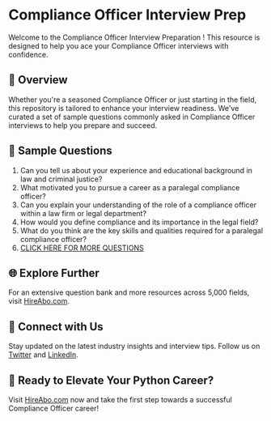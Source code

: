# Compliance Officer Interview Prep

Welcome to the Compliance Officer Interview Preparation ! This resource is designed to help you ace your Compliance Officer interviews with confidence.

## 🚀 Overview

Whether you're a seasoned Compliance Officer or just starting in the field, this repository is tailored to enhance your interview readiness. We've curated a set of sample questions commonly asked in Compliance Officer interviews to help you prepare and succeed.

## 📝 Sample Questions

1. Can you tell us about your experience and educational background in law and criminal justice?
2. What motivated you to pursue a career as a paralegal compliance officer?
3. Can you explain your understanding of the role of a compliance officer within a law firm or legal department?
4. How would you define compliance and its importance in the legal field?
5. What do you think are the key skills and qualities required for a paralegal compliance officer?
6. [CLICK HERE FOR MORE QUESTIONS](https://hireabo.com/job/9_2_19/Compliance%20Officer)

## 🌐 Explore Further

For an extensive question bank and more resources across 5,000 fields, visit [HireAbo.com](https://www.hireabo.com).

## 📱 Connect with Us

Stay updated on the latest industry insights and interview tips. Follow us on [Twitter](https://twitter.com/hireabo) and [LinkedIn](https://www.linkedin.com/in/hire-abo-3609972a8/).

## 🚀 Ready to Elevate Your Python Career?

Visit [HireAbo.com](https://www.hireabo.com) now and take the first step towards a successful Compliance Officer career!